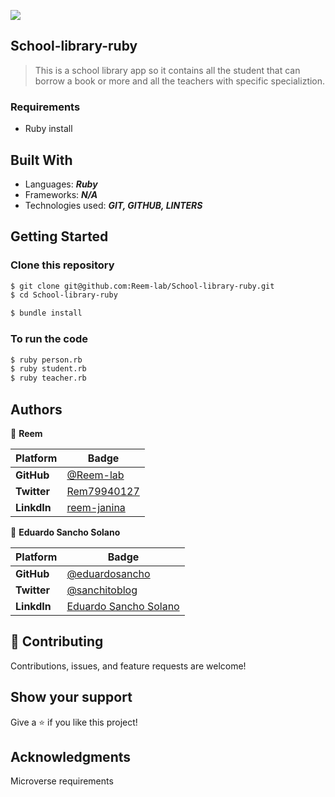 
![](https://img.shields.io/static/v1?label=BY&message=Reemoz&color=pink)

## School-library-ruby

> This is a  school library app so it contains all the student that can borrow a book or more and all the teachers with specific specializtion.


### Requirements
- Ruby install 

## Built With

- Languages: _**Ruby**_
- Frameworks: _**N/A**_
- Technologies used: _**GIT, GITHUB, LINTERS**_

## Getting Started

### Clone this repository

```bash
$ git clone git@github.com:Reem-lab/School-library-ruby.git
$ cd School-library-ruby

$ bundle install

```
### To run the code
```bash
$ ruby person.rb
$ ruby student.rb
$ ruby teacher.rb
```

## Authors

👤 **Reem**

 Platform | Badge |
 --- | --- |
 **GitHub**  | [@Reem-lab](https://github.com/Reem-lab)
 **Twitter** | [Rem79940127](https://twitter.com/Rem79940127)
 **LinkdIn** | [reem-janina](https://www.linkedin.com/in/reem-janina-ab74ab21a/)

 👤 **Eduardo Sancho Solano**

 Platform | Badge |
 --- | --- |
 **GitHub**  | [@eduardosancho](https://github.com/eduardosancho)
 **Twitter** | [@sanchitoblog](https://twitter.com/sanchitoblog)
 **LinkdIn** | [Eduardo Sancho Solano](https://www.linkedin.com/in/eduardo-sancho-solano/)

## 🤝 Contributing

Contributions, issues, and feature requests are welcome!

## Show your support

Give a ⭐️ if you like this project!

## Acknowledgments

Microverse requirements